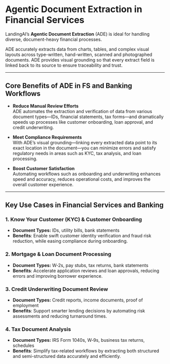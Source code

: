 # Agentic Document Extraction in Financial Services

LandingAI’s **Agentic Document Extraction** (ADE) is ideal for handling diverse, document-heavy financial processes. 

ADE accurately extracts data from charts, tables, and complex visual layouts across type-written, hand-written, scanned and photographed documents. ADE provides visual grounding so that every extract field is linked back to its source to ensure traceability and trust.

---

##  Core Benefits of ADE in FS and Banking  Workflows

- **Reduce Manual Review Efforts**  
  ADE automates the extraction and verification of data from various document types—IDs, financial statements, tax forms—and dramatically speeds up processes like customer onboarding, loan approval, and credit underwriting. 

- **Meet Compliance Requirements**  
  With ADE’s visual grounding—linking every extracted data point to its exact location in the document—you can minimize errors and satisfy regulatory needs in areas such as KYC, tax analysis, and loan processing. 

- **Boost Customer Satisfaction**  
  Automating workflows such as onboarding and underwriting enhances speed and accuracy, reduces operational costs, and improves the overall customer experience. 

---

##  Key Use Cases in Financial Services and Banking

### 1. Know Your Customer (KYC) & Customer Onboarding  
- **Document Types:** IDs, utility bills, bank statements  
- **Benefits**: Enable swift customer identity verification and fraud risk reduction, while easing compliance during onboarding.

### 2. Mortgage & Loan Document Processing  
- **Document Types:** W‑2s, pay stubs, tax returns, bank statements  
- **Benefits**: Accelerate application reviews and loan approvals, reducing errors and improving borrower experience. 

### 3. Credit Underwriting Document Review  
- **Document Types:** Credit reports, income documents, proof of employment  
- **Benefits**: Support smarter lending decisions by automating risk assessments and reducing turnaround times.

### 4. Tax Document Analysis  
- **Document Types:** IRS Form 1040s, W‑9s, business tax returns, schedules  
- **Benefits**: Simplify tax-related workflows by extracting both structured and semi-structured data accurately and efficiently. 

